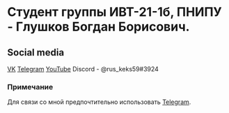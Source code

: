# Студент группы ИВТ-21-1б, ПНИПУ - Глушков Богдан Борисович.


## Social media
[VK](https://vk.com/rus_keks)
[Telegram](https://t.me/rus_keks59)
[YouTube](https://www.youtube.com/channel/UCX5pBAith9D6BMt8G4J9uHA)
Discord - @rus_keks59#3924

### Примечание
Для связи со мной предпочтительно использовать [Telegram](https://t.me/rus_keks59).
